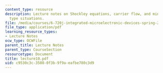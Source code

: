 ```yaml
---
content_type: resource
description: Lecture notes on Shockley equations, carrier flow, and minority-carrier
  type situations.
file: /media/courses/6-720j-integrated-microelectronic-devices-spring-2007/c9530c3c35880f3b9f9aeafbe780c3d9_lecture10.pdf
file_type: application/pdf
learning_resource_types:
- Lecture Notes
ocw_type: OCWFile
parent_title: Lecture Notes
parent_type: CourseSection
resourcetype: Document
title: lecture10.pdf
uid: c9530c3c-3588-0f3b-9f9a-eafbe780c3d9
---
```

